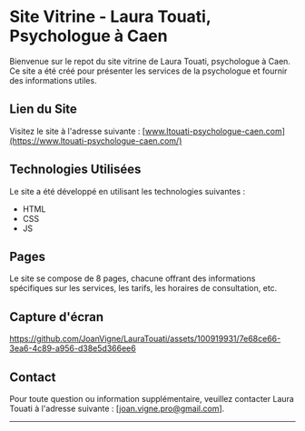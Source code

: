 # Site Vitrine - Laura Touati, Psychologue à Caen

Bienvenue sur le repot du site vitrine de Laura Touati, psychologue à Caen. Ce site a été créé pour présenter les services de la psychologue et fournir des informations utiles.

## Lien du Site

Visitez le site à l'adresse suivante : [www.ltouati-psychologue-caen.com](https://www.ltouati-psychologue-caen.com/)

## Technologies Utilisées

Le site a été développé en utilisant les technologies suivantes :

- HTML
- CSS
- JS

## Pages

Le site se compose de 8 pages, chacune offrant des informations spécifiques sur les services, les tarifs, les horaires de consultation, etc.

## Capture d'écran

https://github.com/JoanVigne/LauraTouati/assets/100919931/7e68ce66-3ea6-4c89-a956-d38e5d366ee6



## Contact

Pour toute question ou information supplémentaire, veuillez contacter Laura Touati à l'adresse suivante : [joan.vigne.pro@gmail.com].

---
